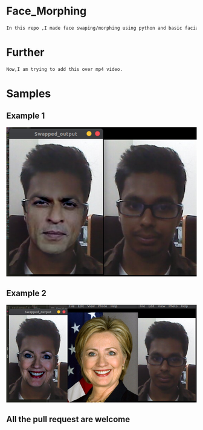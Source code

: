 # Face_Morphing
```bash
In this repo ,I made face swaping/morphing using python and basic facial landmarks of 68 points.
```

# Further
```bash
Now,I am trying to add this over mp4 video.
```

# Samples

## Example 1
![](https://github.com/bansal-dhruv/Face_Morphing/blob/master/Sample/s2.png)

## Example 2
![](https://github.com/bansal-dhruv/Face_Morphing/blob/master/Sample/s3.png)



## All the pull request are welcome

